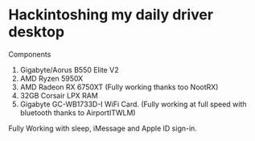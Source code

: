 # Hackintoshing my daily driver desktop

Components
1. Gigabyte/Aorus B550 Elite V2
2. AMD Ryzen 5950X
3. AMD Radeon RX 6750XT (Fully working thanks too NootRX)
4. 32GB Corsair LPX RAM
5. Gigabyte GC-WB1733D-I WiFi Card. (Fully working at full speed with bluetooth thanks to AirportITWLM)

Fully Working with sleep, iMessage and Apple ID sign-in.
